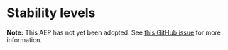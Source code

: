 # Stability levels

**Note:** This AEP has not yet been adopted. See
[this GitHub issue](https://github.com/aep-dev/aep.dev/issues/9) for more
information.
